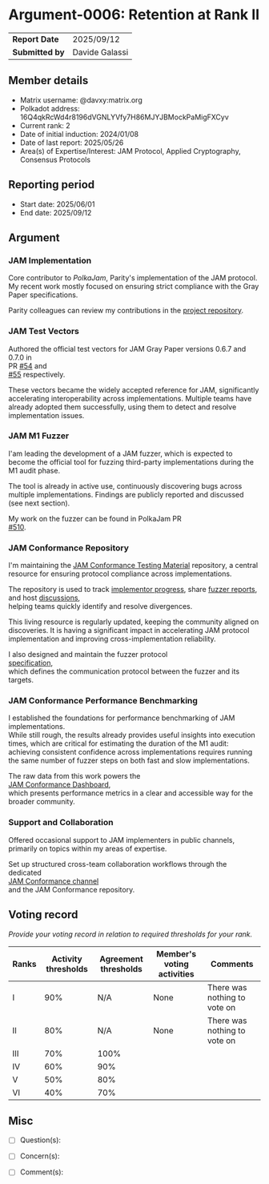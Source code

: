 # Argument-0006: Retention at Rank II

|                  |                      |
| ---------------- | ---------------------|
| **Report Date**  | 2025/09/12           |
| **Submitted by** | Davide Galassi       |


## Member details

- Matrix username: @davxy:matrix.org
- Polkadot address: 16Q4qkRcWd4r8196dVGNLYVfy7H86MJYJBMockPaMigFXCyv
- Current rank: 2
- Date of initial induction: 2024/01/08
- Date of last report: 2025/05/26
- Area(s) of Expertise/Interest: JAM Protocol, Applied Cryptography, Consensus Protocols

## Reporting period

- Start date: 2025/06/01
- End date: 2025/09/12


## Argument

### JAM Implementation

Core contributor to *PolkaJam*, Parity's implementation of the JAM protocol.
My recent work mostly focused on ensuring strict compliance with the Gray Paper
specifications.

Parity colleagues can review my contributions in the [project repository](https://github.com/paritytech/polkajam/pulls?q=is%3Apr+author%3Adavxy).

### JAM Test Vectors

Authored the official test vectors for JAM Gray Paper versions 0.6.7 and 0.7.0 in  
PR [#54](https://github.com/w3f/jamtestvectors/pull/54) and  
[#55](https://github.com/w3f/jamtestvectors/pull/55) respectively.

These vectors became the widely accepted reference for JAM, significantly  
accelerating interoperability across implementations. Multiple teams have  
already adopted them successfully, using them to detect and resolve  
implementation issues.

### JAM M1 Fuzzer

I'am leading the development of a JAM fuzzer, which is expected to become the
official tool for fuzzing third-party implementations during the M1 audit phase.

The tool is already in active use, continuously discovering bugs across  
multiple implementations. Findings are publicly reported and discussed  
(see next section).

My work on the fuzzer can be found in PolkaJam PR  
[#510](https://github.com/paritytech/polkajam/pull/510).

### JAM Conformance Repository

I'm maintaining the [JAM Conformance Testing Material](https://github.com/davxy/jam-conformance)
repository, a central resource for ensuring protocol compliance across implementations.  

The repository is used to track [implementor progress](https://github.com/davxy/jam-conformance/issues),
share [fuzzer reports](https://github.com/davxy/jam-conformance/tree/main/fuzz-reports),
and host [discussions](https://github.com/davxy/jam-conformance/discussions?discussions_q=+),  
helping teams quickly identify and resolve divergences.

This living resource is regularly updated, keeping the community aligned on  
discoveries. It is having a significant impact in accelerating JAM protocol
implementation and improving cross-implementation reliability.

I also designed and maintain the fuzzer protocol  
[specification](https://github.com/davxy/jam-conformance/tree/main/fuzz-proto),  
which defines the communication protocol between the fuzzer and its targets.

### JAM Conformance Performance Benchmarking

I established the foundations for performance benchmarking of JAM implementations.  
While still rough, the results already provides useful insights into execution
times, which are critical for estimating the duration of the M1 audit: achieving
consistent confidence across implementations requires running the same number
of fuzzer steps on both fast and slow implementations.

The raw data from this work powers the  
[JAM Conformance Dashboard](https://paritytech.github.io/jam-conformance-dashboard/),  
which presents performance metrics in a clear and accessible way for the  
broader community.

### Support and Collaboration

Offered occasional support to JAM implementers in public channels,  
primarily on topics within my areas of expertise.

Set up structured cross-team collaboration workflows through the dedicated  
[JAM Conformance channel](https://matrix.to/#/#jam-conformance:matrix.org)  
and the JAM Conformance repository.

## Voting record

*Provide your voting record in relation to required thresholds for your rank.* 

| Ranks | Activity thresholds | Agreement thresholds | Member's voting activities | Comments                      |
| ----- | ------------------- | -------------------- | -------------------------- | ----------------------------- |
|I  |90%   |N/A   | None | There was nothing to vote on |
|II |80%   |N/A   | None | There was nothing to vote on |
|III|70%   |100%  |   |  |
|IV |60%   |90%   |   |  |
|V  |50%   |80%   |   |  |
|VI |40%   |70%   |   |  |


## Misc

- [ ] Question(s): 

- [ ] Concern(s): 

- [ ] Comment(s): 
